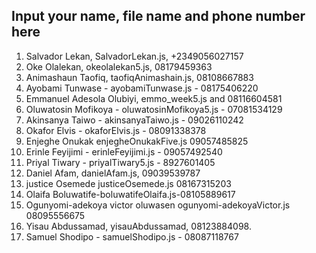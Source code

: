 ## Input your name, file name and phone number here
1. Salvador Lekan, SalvadorLekan.js, +2349056027157
2. Oke Olalekan, okeolalekan5.js, 08179459363
3. Animashaun Taofiq, taofiqAnimashain.js, 08108667883
4. Ayobami Tunwase - ayobamiTunwase.js - 08175406220
5. Emmanuel Adesola Olubiyi, emmo_week5.js and 08116604581
6. Oluwatosin Mofikoya - oluwatosinMofikoya5.js - 07081534129
7. Akinsanya Taiwo - akinsanyaTaiwo.js - 09026110242
8. Okafor Elvis - okaforElvis.js - 08091338378
9. Enjeghe Onukak enjegheOnukakFive.js 09057485825
10. Erinle Feyijimi - erinleFeyijimi.js -  09057492540
11. Priyal Tiwary - priyalTiwary5.js - 8927601405
12. Daniel Afam, danielAfam.js, 09039539787
13. justice Osemede justiceOsemede.js 08167315203
14. Olaifa Boluwatife-boluwatifeOlaifa.js-08105889617
15. Ogunyomi-adekoya victor oluwasen ogunyomi-adekoyaVictor.js 08095556675
16. Yisau Abdussamad, yisauAbdussamad, 08123884098.
17. Samuel Shodipo - samuelShodipo.js - 08087118767

